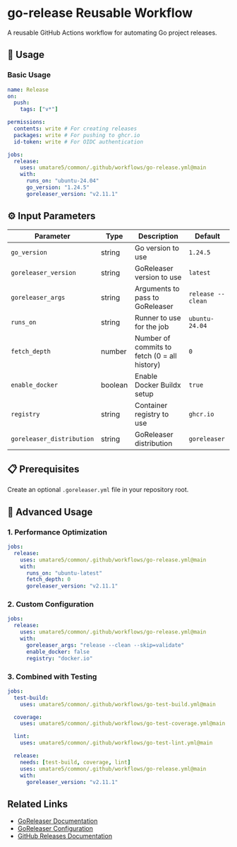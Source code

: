 # go-release Reusable Workflow

A reusable GitHub Actions workflow for automating Go project releases.

## 🚀 Usage

### Basic Usage

```yaml
name: Release
on:
  push:
    tags: ["v*"]

permissions:
  contents: write # For creating releases
  packages: write # For pushing to ghcr.io
  id-token: write # For OIDC authentication

jobs:
  release:
    uses: umatare5/common/.github/workflows/go-release.yml@main
    with:
      runs_on: "ubuntu-24.04"
      go_version: "1.24.5"
      goreleaser_version: "v2.11.1"
```

## ⚙️ Input Parameters

| Parameter                 | Type    | Description                                  | Default           |
| ------------------------- | ------- | -------------------------------------------- | ----------------- |
| `go_version`              | string  | Go version to use                            | `1.24.5`          |
| `goreleaser_version`      | string  | GoReleaser version to use                    | `latest`          |
| `goreleaser_args`         | string  | Arguments to pass to GoReleaser              | `release --clean` |
| `runs_on`                 | string  | Runner to use for the job                    | `ubuntu-24.04`    |
| `fetch_depth`             | number  | Number of commits to fetch (0 = all history) | `0`               |
| `enable_docker`           | boolean | Enable Docker Buildx setup                   | `true`            |
| `registry`                | string  | Container registry to use                    | `ghcr.io`         |
| `goreleaser_distribution` | string  | GoReleaser distribution                      | `goreleaser`      |

## 📋 Prerequisites

Create an optional `.goreleaser.yml` file in your repository root.

## 📖 Advanced Usage

### 1. Performance Optimization

```yaml
jobs:
  release:
    uses: umatare5/common/.github/workflows/go-release.yml@main
    with:
      runs_on: "ubuntu-latest"
      fetch_depth: 0
      goreleaser_version: "v2.11.1"
```

### 2. Custom Configuration

```yaml
jobs:
  release:
    uses: umatare5/common/.github/workflows/go-release.yml@main
    with:
      goreleaser_args: "release --clean --skip=validate"
      enable_docker: false
      registry: "docker.io"
```

### 3. Combined with Testing

```yaml
jobs:
  test-build:
    uses: umatare5/common/.github/workflows/go-test-build.yml@main

  coverage:
    uses: umatare5/common/.github/workflows/go-test-coverage.yml@main

  lint:
    uses: umatare5/common/.github/workflows/go-test-lint.yml@main

  release:
    needs: [test-build, coverage, lint]
    uses: umatare5/common/.github/workflows/go-release.yml@main
    with:
      goreleaser_version: "v2.11.1"
```

## Related Links

- [GoReleaser Documentation](https://goreleaser.com/)
- [GoReleaser Configuration](https://goreleaser.com/customization/)
- [GitHub Releases Documentation](https://docs.github.com/en/repositories/releasing-projects-on-github)
